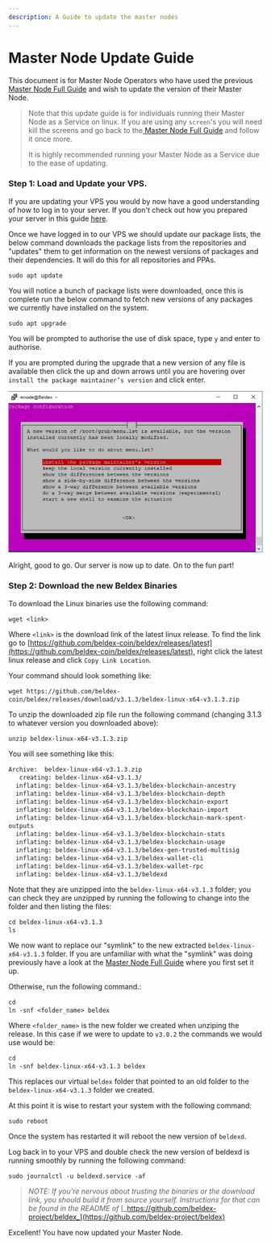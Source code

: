 ```yaml
---
description: A Guide to update the master nodes
---
```


# Master Node Update Guide

This document is for Master Node Operators who have used the previous [Master Node Full Guide](master-node-full-guide.md) and wish to update the version of their Master Node.

> Note that this update guide is for individuals running their Master Node as a Service on linux. If you are using any `screen`'s you will need kill the screens and go back to the[ Master Node Full Guide](master-node-full-guide.md) and follow it once more.&#x20;
>
> It is highly recommended running your Master Node as a Service due to the ease of updating.&#x20;

### Step 1: Load and Update your VPS. <a href="#step-1-load-and-update-your-vps" id="step-1-load-and-update-your-vps"></a>

If you are updating your VPS you would by now have a good understanding of how to log in to your server. If you don't check out how you prepared your server in this guide [here](master-node-full-guide.md#step-2-prepare-your-server).

Once we have logged in to our VPS we should update our package lists, the below command downloads the package lists from the repositories and "updates" them to get information on the newest versions of packages and their dependencies. It will do this for all repositories and PPAs.

```
sudo apt update
```

You will notice a bunch of package lists were downloaded, once this is complete run the below command to fetch new versions of any packages we currently have installed on the system.

```
sudo apt upgrade
```

You will be prompted to authorise the use of disk space, type `y` and enter to authorise.

If you are prompted during the upgrade that a new version of any file is available then click the up and down arrows until you are hovering over `install the package maintainer’s version` and click enter.

![](../../.gitbook/assets/snode2.jpg)

Alright, good to go. Our server is now up to date. On to the fun part!

### Step 2: Download the new Beldex Binaries <a href="#step-2-download-the-new-beldex-binaries" id="step-2-download-the-new-beldex-binaries"></a>

To download the Linux binaries use the following command:

```
wget <link>
```

Where `<link>` is the download link of the latest linux release. To find the link go to [https://github.com/beldex-coin/beldex/releases/latest](https://github.com/beldex-coin/beldex/releases/latest), right click the latest linux release and click `Copy Link Location`.

Your command should look something like:

```
wget https://github.com/beldex-coin/beldex/releases/download/v3.1.3/beldex-linux-x64-v3.1.3.zip
```

To unzip the downloaded zip file run the following command (changing 3.1.3 to whatever version you downloaded above):

```
unzip beldex-linux-x64-v3.1.3.zip
```

You will see something like this:

```
Archive:  beldex-linux-x64-v3.1.3.zip
   creating: beldex-linux-x64-v3.1.3/
  inflating: beldex-linux-x64-v3.1.3/beldex-blockchain-ancestry  
  inflating: beldex-linux-x64-v3.1.3/beldex-blockchain-depth  
  inflating: beldex-linux-x64-v3.1.3/beldex-blockchain-export  
  inflating: beldex-linux-x64-v3.1.3/beldex-blockchain-import  
  inflating: beldex-linux-x64-v3.1.3/beldex-blockchain-mark-spent-outputs  
  inflating: beldex-linux-x64-v3.1.3/beldex-blockchain-stats  
  inflating: beldex-linux-x64-v3.1.3/beldex-blockchain-usage  
  inflating: beldex-linux-x64-v3.1.3/beldex-gen-trusted-multisig  
  inflating: beldex-linux-x64-v3.1.3/beldex-wallet-cli  
  inflating: beldex-linux-x64-v3.1.3/beldex-wallet-rpc  
  inflating: beldex-linux-x64-v3.1.3/beldexd  
```

Note that they are unzipped into the `beldex-linux-x64-v3.1.3` folder; you can check they are unzipped by running the following to change into the folder and then listing the files:

```
cd beldex-linux-x64-v3.1.3
ls
```

We now want to replace our "symlink" to the new extracted `beldex-linux-x64-v3.1.3` folder. If you are unfamiliar with what the "symlink" was doing previously have a look at the [Master Node Full Guide](https://docs.beldex.io/MasterNodes/MNFullGuide/#step-3-download-the-beldex-binaries) where you first set it up.

Otherwise, run the following command.:

```
cd
ln -snf <folder_name> beldex
```

Where `<folder_name>` is the new folder we created when unziping the release. In this case if we were to update to `v3.0.2` the commands we would use would be:

```
cd
ln -snf beldex-linux-x64-v3.1.3 beldex
```

This replaces our virtual `beldex` folder that pointed to an old folder to the `beldex-linux-x64-v3.1.3` folder we created.

At this point it is wise to restart your system with the following command:

```
sudo reboot
```

Once the system has restarted it will reboot the new version of `beldexd`.

Log back in to your VPS and double check the new version of beldexd is running smoothly by running the following command:

```
sudo journalctl -u beldexd.service -af
```

> _NOTE: If you’re nervous about trusting the binaries or the download link, you should build it from source yourself. Instructions for that can be found in the README of_ [_https://github.com/beldex-project/beldex_](https://github.com/beldex-project/beldex)

Excellent! You have now updated your Master Node.
